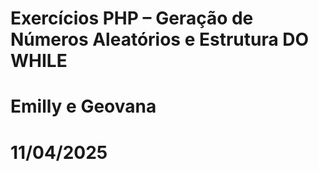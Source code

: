 # Exercícios PHP – Geração de Números Aleatórios e Estrutura DO WHILE
# Emilly e Geovana
# 11/04/2025 